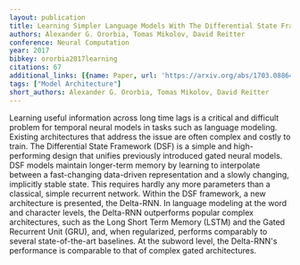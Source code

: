```yaml
---
layout: publication
title: Learning Simpler Language Models With The Differential State Framework
authors: Alexander G. Ororbia, Tomas Mikolov, David Reitter
conference: Neural Computation
year: 2017
bibkey: ororbia2017learning
citations: 67
additional_links: [{name: Paper, url: 'https://arxiv.org/abs/1703.08864'}]
tags: ["Model Architecture"]
short_authors: Alexander G. Ororbia, Tomas Mikolov, David Reitter
---
```

Learning useful information across long time lags is a critical and difficult
problem for temporal neural models in tasks such as language modeling. Existing
architectures that address the issue are often complex and costly to train. The
Differential State Framework (DSF) is a simple and high-performing design that
unifies previously introduced gated neural models. DSF models maintain
longer-term memory by learning to interpolate between a fast-changing
data-driven representation and a slowly changing, implicitly stable state. This
requires hardly any more parameters than a classical, simple recurrent network.
Within the DSF framework, a new architecture is presented, the Delta-RNN. In
language modeling at the word and character levels, the Delta-RNN outperforms
popular complex architectures, such as the Long Short Term Memory (LSTM) and
the Gated Recurrent Unit (GRU), and, when regularized, performs comparably to
several state-of-the-art baselines. At the subword level, the Delta-RNN's
performance is comparable to that of complex gated architectures.